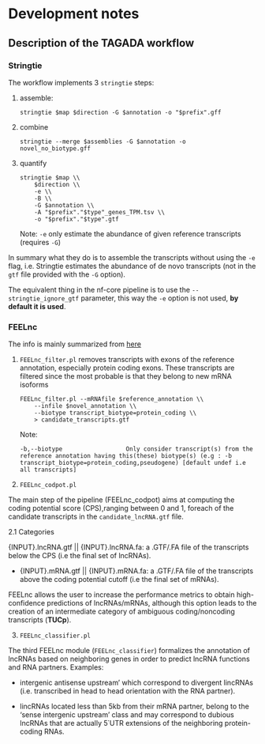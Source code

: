 # Development notes

## Description of the TAGADA workflow

### Stringtie

The workflow implements 3 `stringtie` steps:

1. assemble:

    ```console
    stringtie $map $direction -G $annotation -o "$prefix".gff
    ```

2. combine

    ```console
    stringtie --merge $assemblies -G $annotation -o novel_no_biotype.gff
    ```

3. quantify

    ```console
    stringtie $map \\
        $direction \\
        -e \\
        -B \\
        -G $annotation \\
        -A "$prefix"."$type"_genes_TPM.tsv \\
        -o "$prefix"."$type".gtf
    ```

    Note: `-e` only estimate the abundance of given reference transcripts (requires `-G`)

In summary what they do is to assemble the transcripts without using the `-e` flag, i.e. Stringtie estimates the abundance of de novo transcripts (not in the `gtf` file provided with the `-G` option).

The equivalent thing in the nf-core pipeline is to use the `--stringtie_ignore_gtf` parameter, this way the `-e` option is not used, **by default it is used**.

### FEELnc

The info is mainly summarized from [here](https://github.com/tderrien/FEELnc)

1. `FEELnc_filter.pl` removes transcripts with exons of the reference annotation, especially protein coding exons. These transcripts are filtered since the most probable is that they belong to new mRNA isoforms

    ```console
    FEELnc_filter.pl --mRNAfile $reference_annotation \\
        --infile $novel_annotation \\
        --biotype transcript_biotype=protein_coding \\
        > candidate_transcripts.gtf
    ```

    Note:

    ```console
    -b,--biotype                  Only consider transcript(s) from the reference annotation having this(these) biotype(s) (e.g : -b transcript_biotype=protein_coding,pseudogene) [default undef i.e all transcripts]
    ```

2. `FEELnc_codpot.pl`

The main step of the pipeline (FEELnc_codpot) aims at computing the coding potential score (CPS),ranging between 0 and 1, foreach of the candidate transcripts in the `candidate_lncRNA.gtf` file.

2.1 Categories

{INPUT}.lncRNA.gtf || {INPUT}.lncRNA.fa: a .GTF/.FA file of the transcripts below the CPS (i.e the final set of lncRNAs).
 - {INPUT}.mRNA.gtf || {INPUT}.mRNA.fa: a .GTF/.FA file of the transcripts above the coding potential cutoff (i.e the final set of mRNAs).

FEELnc allows the user to increase the performance metrics to obtain high-confidence predictions of lncRNAs/mRNAs, although this option leads to the creation of an intermediate category of ambiguous coding/noncoding transcripts (**TUCp**).

3. `FEELnc_classifier.pl`

The third FEELnc module (`FEELnc_classifier`) formalizes the annotation of lncRNAs based on neighboring genes in order to predict lncRNA functions and RNA partners.
Examples: 

* intergenic antisense upstream’ which correspond to divergent lincRNAs (i.e. transcribed in head to head orientation with the RNA partner).

* lincRNAs located less than 5kb from their mRNA partner, belong to the ‘sense intergenic upstream’ class and may correspond to dubious lncRNAs that are actually 5΄UTR extensions of the neighboring protein-coding RNAs.

